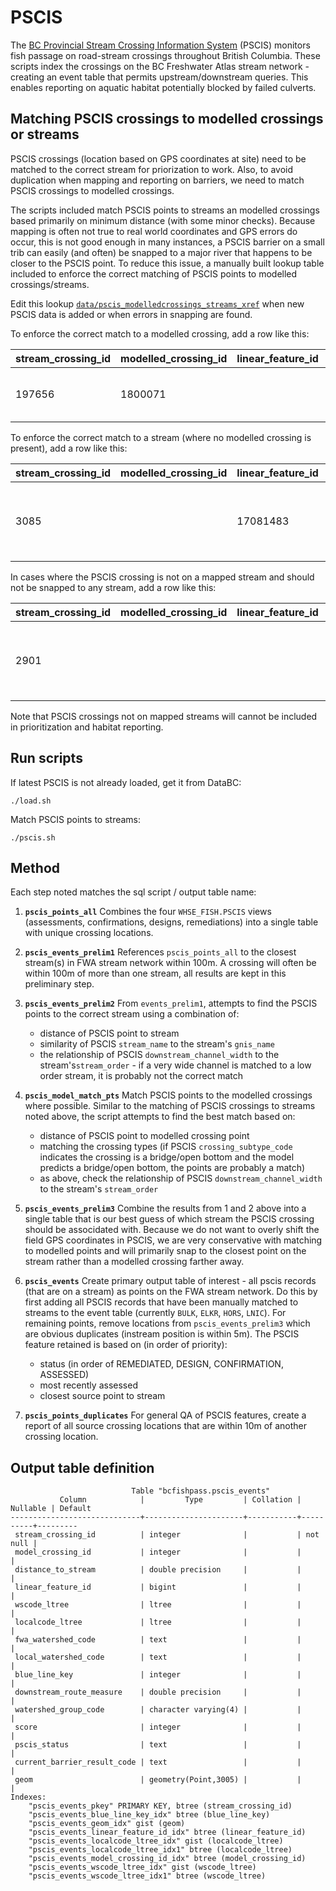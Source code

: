 # PSCIS

The [BC Provincial Stream Crossing Information System](https://www2.gov.bc.ca/gov/content/environment/natural-resource-stewardship/land-based-investment/investment-categories/fish-passage) (PSCIS) monitors fish passage on road-stream crossings throughout British Columbia. These scripts index the crossings on the BC Freshwater Atlas stream network - creating an event table that permits upstream/downstream queries. This enables reporting on aquatic habitat potentially blocked by failed culverts.

## Matching PSCIS crossings to modelled crossings or streams

PSCIS crossings (location based on GPS coordinates at site) need to be matched to the correct stream for priorization to work. Also, to avoid duplication when mapping and reporting on barriers, we need to match PSCIS crossings to modelled crossings.

The scripts included match PSCIS points to streams an modelled crossings based primarily on minimum distance (with some minor checks). Because mapping is often not true to real world coordinates and GPS errors do occur, this is not good enough in many instances, a PSCIS barrier on a small trib can easily (and often) be snapped to a major river that happens to be closer to the PSCIS point. To reduce this issue, a manually built lookup table included to enforce the correct matching of PSCIS points to modelled crossings/streams.

Edit this lookup [`data/pscis_modelledcrossings_streams_xref`](`data/pscis_modelledcrossings_streams_xref`) when new PSCIS data is added or when errors in snapping are found.


To enforce the correct match to a modelled crossing, add a row like this:


| stream_crossing_id | modelled_crossing_id | linear_feature_id | reviewer |                           notes |
|--------------------|----------------------|-------------------|----------|---------------------------------- |
|              197656|             1800071  |                   |       SN | Match based on assessor comments |


To enforce the correct match to a stream (where no modelled crossing is present), add a row like this:


| stream_crossing_id | modelled_crossing_id | linear_feature_id | reviewer |                           notes         |
|--------------------|----------------------|-------------------|----------|-----------------------------------------|
|              3085  |                      | 17081483          |       SN | No modelled crossing, matched to stream |


In cases where the PSCIS crossing is not on a mapped stream and should not be snapped to any stream, add a row like this:

| stream_crossing_id | modelled_crossing_id | linear_feature_id | reviewer |                           notes       |
|--------------------|----------------------|-------------------|----------|---------------------------------------|
|              2901  |                      |                   |       SN | No stream mapped at crossing location |


Note that PSCIS crossings not on mapped streams will cannot be included in prioritization and habitat reporting.


## Run scripts

If latest PSCIS is not already loaded, get it from DataBC:

    ./load.sh

Match PSCIS points to streams:

    ./pscis.sh


## Method

Each step noted matches the sql script / output table name:

1. **`pscis_points_all`**  Combines the four `WHSE_FISH.PSCIS` views (assessments, confirmations, designs, remediations) into a single table with unique crossing locations.

2. **`pscis_events_prelim1`**  References `pscis_points_all` to the closest stream(s) in FWA stream network within 100m. A crossing will often be within 100m of more than one stream, all results are kept in this preliminary step.

3. **`pscis_events_prelim2`** From `events_prelim1`, attempts to find the PSCIS points to the correct stream using a combination of:

    - distance of PSCIS point to stream
    - similarity of PSCIS `stream_name` to the stream's `gnis_name`
    - the relationship of PSCIS `downstream_channel_width` to the stream's`stream_order` - if a very wide channel is matched to a low order stream, it is probably not the correct match

4. **`pscis_model_match_pts`** Match PSCIS points to the modelled crossings where possible. Similar to the matching of PSCIS crossings to streams noted above, the script attempts to find the best match based on:

    - distance of PSCIS point to modelled crossing point
    - matching the crossing types (if PSCIS `crossing_subtype_code` indicates the crossing is a bridge/open bottom and the model predicts a bridge/open bottom, the points are probably a match)
    - as above, check the relationship of PSCIS `downstream_channel_width` to the stream's `stream_order`

5. **`pscis_events_prelim3`**  Combine the results from 1 and 2 above into a single table that is our best guess of which stream the PSCIS crossing should be associdated with. Because we do not want to overly shift the field GPS coordinates in PSCIS, we are very conservative with matching to modelled points and will primarily snap to the closest point on the stream rather than a modelled crossing farther away.

6. **`pscis_events`**  Create primary output table of interest - all pscis records (that are on a stream) as points on the FWA stream network.
Do this by first adding all PSCIS records that have been manually matched to streams to the event table (currently `BULK`, `ELKR`, `HORS`, `LNIC`).
For remaining points, remove locations from `pscis_events_prelim3` which are obvious duplicates (instream position is within 5m).
The PSCIS feature retained is based on (in order of priority):
    - status (in order of REMEDIATED, DESIGN, CONFIRMATION, ASSESSED)
    - most recently assessed
    - closest source point to stream

7. **`pscis_points_duplicates`** For general QA of PSCIS features, create a report of all source crossing locations that are within 10m of another crossing location.




## Output table definition

```
                           Table "bcfishpass.pscis_events"
           Column            |         Type         | Collation | Nullable | Default
-----------------------------+----------------------+-----------+----------+---------
 stream_crossing_id          | integer              |           | not null |
 model_crossing_id           | integer              |           |          |
 distance_to_stream          | double precision     |           |          |
 linear_feature_id           | bigint               |           |          |
 wscode_ltree                | ltree                |           |          |
 localcode_ltree             | ltree                |           |          |
 fwa_watershed_code          | text                 |           |          |
 local_watershed_code        | text                 |           |          |
 blue_line_key               | integer              |           |          |
 downstream_route_measure    | double precision     |           |          |
 watershed_group_code        | character varying(4) |           |          |
 score                       | integer              |           |          |
 pscis_status                | text                 |           |          |
 current_barrier_result_code | text                 |           |          |
 geom                        | geometry(Point,3005) |           |          |
Indexes:
    "pscis_events_pkey" PRIMARY KEY, btree (stream_crossing_id)
    "pscis_events_blue_line_key_idx" btree (blue_line_key)
    "pscis_events_geom_idx" gist (geom)
    "pscis_events_linear_feature_id_idx" btree (linear_feature_id)
    "pscis_events_localcode_ltree_idx" gist (localcode_ltree)
    "pscis_events_localcode_ltree_idx1" btree (localcode_ltree)
    "pscis_events_model_crossing_id_idx" btree (model_crossing_id)
    "pscis_events_wscode_ltree_idx" gist (wscode_ltree)
    "pscis_events_wscode_ltree_idx1" btree (wscode_ltree)
```